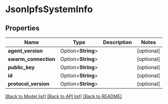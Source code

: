 # JsonIpfsSystemInfo

## Properties

Name | Type | Description | Notes
------------ | ------------- | ------------- | -------------
**agent_version** | Option<**String**> |  | [optional]
**swarm_connection** | Option<**String**> |  | [optional]
**public_key** | Option<**String**> |  | [optional]
**id** | Option<**String**> |  | [optional]
**protocol_version** | Option<**String**> |  | [optional]

[[Back to Model list]](../README.md#documentation-for-models) [[Back to API list]](../README.md#documentation-for-api-endpoints) [[Back to README]](../README.md)


